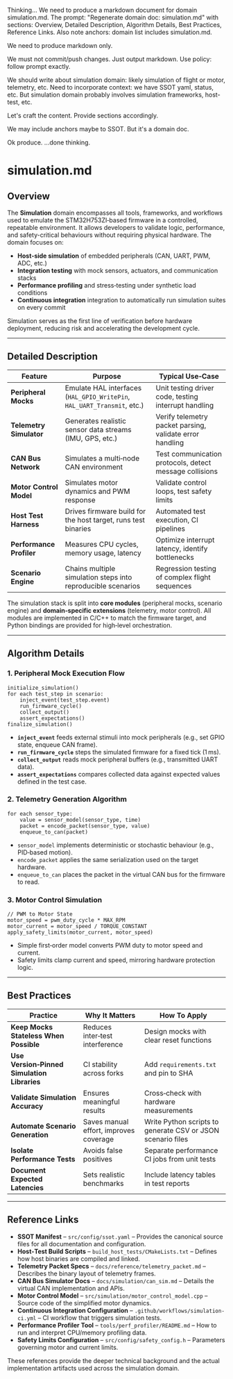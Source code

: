 Thinking...
We need to produce a markdown document for domain simulation.md. The prompt: "Regenerate domain doc: simulation.md" with sections: Overview, Detailed Description, Algorithm Details, Best Practices, Reference Links. Also note anchors: domain list includes simulation.md.

We need to produce markdown only.

We must not commit/push changes. Just output markdown. Use policy: follow prompt exactly.

We should write about simulation domain: likely simulation of flight or motor, telemetry, etc. Need to incorporate context: we have SSOT yaml, status, etc. But simulation domain probably involves simulation frameworks, host-test, etc.

Let's craft the content. Provide sections accordingly.

We may include anchors maybe to SSOT. But it's a domain doc.

Ok produce.
...done thinking.

# simulation.md

## Overview

The **Simulation** domain encompasses all tools, frameworks, and workflows used to emulate the STM32H753ZI‑based firmware in a controlled, repeatable environment. It allows developers to validate logic, performance, and safety-critical behaviours without requiring physical hardware. The domain focuses on:

- **Host‑side simulation** of embedded peripherals (CAN, UART, PWM, ADC, etc.)  
- **Integration testing** with mock sensors, actuators, and communication stacks  
- **Performance profiling** and stress‑testing under synthetic load conditions  
- **Continuous integration** integration to automatically run simulation suites on every commit

Simulation serves as the first line of verification before hardware deployment, reducing risk and accelerating the development cycle.

---

## Detailed Description

| Feature | Purpose | Typical Use‑Case |
|---------|---------|------------------|
| **Peripheral Mocks** | Emulate HAL interfaces (`HAL_GPIO_WritePin`, `HAL_UART_Transmit`, etc.) | Unit testing driver code, testing interrupt handling |
| **Telemetry Simulator** | Generates realistic sensor data streams (IMU, GPS, etc.) | Verify telemetry packet parsing, validate error handling |
| **CAN Bus Network** | Simulates a multi‑node CAN environment | Test communication protocols, detect message collisions |
| **Motor Control Model** | Simulates motor dynamics and PWM response | Validate control loops, test safety limits |
| **Host Test Harness** | Drives firmware build for the host target, runs test binaries | Automated test execution, CI pipelines |
| **Performance Profiler** | Measures CPU cycles, memory usage, latency | Optimize interrupt latency, identify bottlenecks |
| **Scenario Engine** | Chains multiple simulation steps into reproducible scenarios | Regression testing of complex flight sequences |

The simulation stack is split into **core modules** (peripheral mocks, scenario engine) and **domain‑specific extensions** (telemetry, motor control). All modules are implemented in C/C++ to match the firmware target, and Python bindings are provided for high‑level orchestration.

---

## Algorithm Details

### 1. Peripheral Mock Execution Flow
```pseudo
initialize_simulation()
for each test_step in scenario:
    inject_event(test_step.event)
    run_firmware_cycle()
    collect_output()
    assert_expectations()
finalize_simulation()
```
- **`inject_event`** feeds external stimuli into mock peripherals (e.g., set GPIO state, enqueue CAN frame).  
- **`run_firmware_cycle`** steps the simulated firmware for a fixed tick (1 ms).  
- **`collect_output`** reads mock peripheral buffers (e.g., transmitted UART data).  
- **`assert_expectations`** compares collected data against expected values defined in the test case.

### 2. Telemetry Generation Algorithm
```pseudo
for each sensor_type:
    value = sensor_model(sensor_type, time)
    packet = encode_packet(sensor_type, value)
    enqueue_to_can(packet)
```
- `sensor_model` implements deterministic or stochastic behaviour (e.g., PID‑based motion).  
- `encode_packet` applies the same serialization used on the target hardware.  
- `enqueue_to_can` places the packet in the virtual CAN bus for the firmware to read.

### 3. Motor Control Simulation
```pseudo
// PWM to Motor State
motor_speed = pwm_duty_cycle * MAX_RPM
motor_current = motor_speed / TORQUE_CONSTANT
apply_safety_limits(motor_current, motor_speed)
```
- Simple first‑order model converts PWM duty to motor speed and current.  
- Safety limits clamp current and speed, mirroring hardware protection logic.

---

## Best Practices

| Practice | Why It Matters | How To Apply |
|----------|----------------|--------------|
| **Keep Mocks Stateless When Possible** | Reduces inter‑test interference | Design mocks with clear reset functions |
| **Use Version‑Pinned Simulation Libraries** | CI stability across forks | Add `requirements.txt` and pin to SHA |
| **Validate Simulation Accuracy** | Ensures meaningful results | Cross‑check with hardware measurements |
| **Automate Scenario Generation** | Saves manual effort, improves coverage | Write Python scripts to generate CSV or JSON scenario files |
| **Isolate Performance Tests** | Avoids false positives | Separate performance CI jobs from unit tests |
| **Document Expected Latencies** | Sets realistic benchmarks | Include latency tables in test reports |

---

## Reference Links

- **SSOT Manifest** – `src/config/ssot.yaml` – Provides the canonical source files for all documentation and configuration.  
- **Host‑Test Build Scripts** – `build_host_tests/CMakeLists.txt` – Defines how host binaries are compiled and linked.  
- **Telemetry Packet Specs** – `docs/reference/telemetry_packet.md` – Describes the binary layout of telemetry frames.  
- **CAN Bus Simulator Docs** – `docs/simulation/can_sim.md` – Details the virtual CAN implementation and APIs.  
- **Motor Control Model** – `src/simulation/motor_control_model.cpp` – Source code of the simplified motor dynamics.  
- **Continuous Integration Configuration** – `.github/workflows/simulation-ci.yml` – CI workflow that triggers simulation tests.  
- **Performance Profiler Tool** – `tools/perf_profiler/README.md` – How to run and interpret CPU/memory profiling data.  
- **Safety Limits Configuration** – `src/config/safety_config.h` – Parameters governing motor and current limits.  

These references provide the deeper technical background and the actual implementation artifacts used across the simulation domain.

